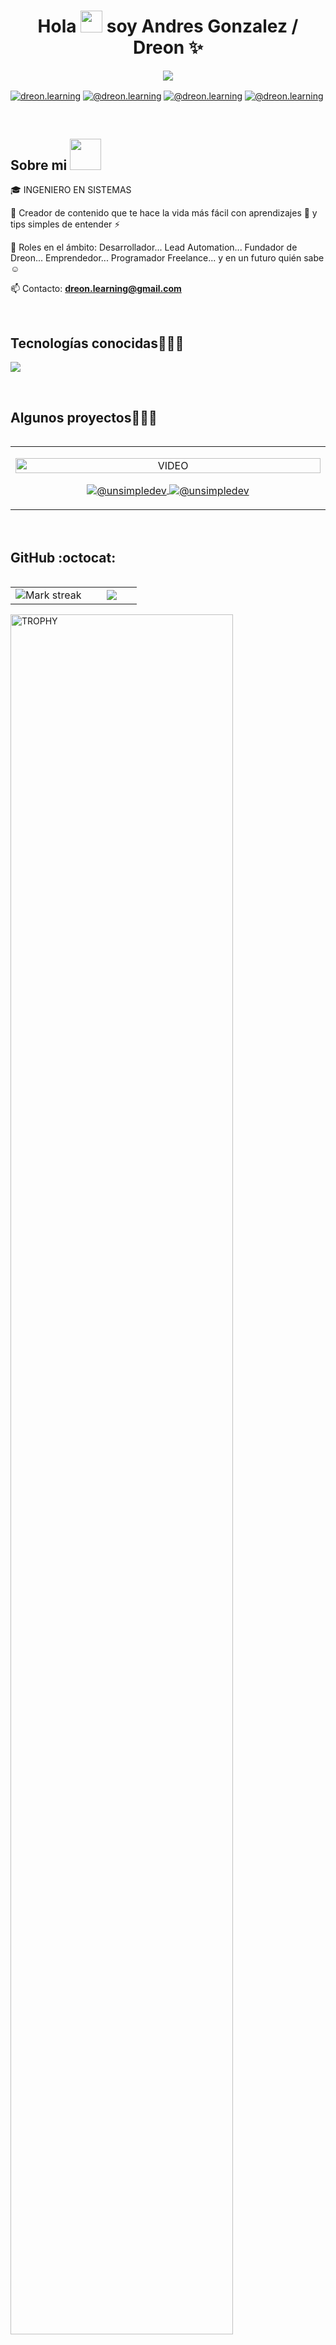 <h1 align="center">Hola <img src="https://media.giphy.com/media/hvRJCLFzcasrR4ia7z/giphy.gif" width="35">  soy Andres Gonzalez / Dreon ✨ </h1> 

<p align="center">
  <p align="center">
  <picture>
    <img 
      src="https://readme-typing-svg.herokuapp.com?&font=IBM+Plex+Sans&color=62BF71&size=25&lines=Welcome+to+my+GitHub+Profile!+;I'm+a+Full+Stack+developer;And+Automation+Testing;I'm+a+competitive+programmer;I'm+a+Content+Creator+in+Training" 
      style="pointer-events:none;" />
  </picture>
</p>

<p align="left">
<a href="https://linkedin.com/in/andresgonzalez-dreon" target="blank"><img align="center" src="https://img.shields.io/badge/LinkedIn-0077B5?style=for-the-badge&logo=linkedin&logoColor=white" alt="dreon.learning"/></a>
<a href="https://www.tiktok.com/@dreon.learning" target="blank"><img align="center" src="https://img.shields.io/badge/TikTok-000000?style=for-the-badge&logo=tiktok&logoColor=white" alt="@dreon.learning" /></a>
<a href = "mailto:dreon.learning@gmail.com" target="blank"><img align="center" src="https://img.shields.io/badge/Gmail-D14836?style=for-the-badge&logo=gmail&logoColor=white" alt="@dreon.learning"  /></a>
<a href = "https://www.instagram.com/dreon.learning/" target="blank"><img align="center" src="https://img.shields.io/badge/Instagram-E4405F?style=for-the-badge&logo=instagram&logoColor=white" alt="@dreon.learning"  /></a>
  </p>
<br>
<h2>Sobre mi <img src = "https://github.com/7oSkaaa/7oSkaaa/blob/main/Images/about_me.gif?raw=true" width = 50px></h2>
<!--Intro start-->

<p align="left">
🎓 INGENIERO EN SISTEMAS

🎥 Creador de contenido que te hace la vida más fácil con aprendizajes 🚀 y tips simples de entender ⚡

📝 Roles en el ámbito: Desarrollador... Lead Automation... Fundador de Dreon... Emprendedor... Programador Freelance... y en un futuro quién sabe ☺️

📫 Contacto: **dreon.learning@gmail.com**
<!--Intro end-->
  </p>
<br>

<h2 >Tecnologías conocidas👨🏻‍💻</h2>
<!--tech stack icons-->
<p align="left">
  <a href="https://skillicons.dev">
    <img src="https://skillicons.dev/icons?i=androidstudio,c,cs,cpp,java,php,dart,flutter,apple,py,dotnet,css,html,angular,js,nodejs,mysql,firebase,git,github,gitlab,gherkin,go,gradle,grafana,heroku,idea,jenkins,jquery,kotlin,maven,mongodb,nestjs,nextjs,notion,postgres,react,spring,sublime,selenium,sentry,windows,docker,postman,eclipse,vscode,linux,aws,azure,bitbucket,bootstrap,cypress,discord,django,express,fastapi,figma,gcp,ai,ae,ps&perline=12" />
  </a>
</p>
<br>
<!-------------------------->
<div id="proyectos">
<h2 >Algunos proyectos👨🏻‍💻</h2>

<table align="left">
<tr border="none">
  <td width="25%" align="center">
    <p align="center">
      <!-- 🔴 Aquí ya NO hay <a>, solo la imagen -->
      <img align="center" width="100%" 
        src="https://raw.githubusercontent.com/unsimpledev/unsimpledev/main/assets/smsgateway.webp" 
        alt="VIDEO" />
    </p>
    <p align="center">
      <!-- ✅ Los botones de abajo sí se mantienen con link -->
      <a href="https://youtu.be/rISmdhlhOPM" target="_blank">
        <img align="center" src="https://img.shields.io/badge/YouTube-FF0000?style=for-the-badge&logo=youtube&logoColor=white" alt="@unsimpledev" />
      </a>
      <a href="https://github.com/unsimpledev/ProyectoSMSGateway" target="_blank">
        <img align="center" src="https://img.shields.io/badge/GitHub-100000?style=for-the-badge&logo=github&logoColor=white" alt="@unsimpledev" />
      </a>
    </p>
  </td>
</tr>
</table>

  </div>
<br>
<br><br>
<br>
<br><br><br>
<br><br>


<h2>GitHub :octocat:</h2>
<!--- stats & Trophy (start) -->
<p align="center">
  <!--- stats (start) -->
<table align="left">
<tr border="none">
<td width="60%" align="center">

<!--  <img  align="center"  src="https://github-readme-stats.vercel.app/api?username=unsimpledev&theme=dark&show_icons=true&count_private=true" />
  <br></br> -->
  <img  title="🔥 Get streak stats for your profile at git.io/streak-stats" alt="Mark streak" src="https://github-readme-streak-stats.herokuapp.com/?user=unsimpledev&theme=dark&hide_border=false" /> 
</td>

<td width="40%" align="center">

  <img  align="center"  src="https://github-readme-stats.anuraghazra1.vercel.app/api/top-langs/?username=unsimpledev&theme=dark&hide_border=false&no-bg=true&no-frame=true&langs_count=10"/>

  </td>
</tr>
</table>
<!--- stats (end) -->

<!--- trophy (start) -->
<div align=left>
  <a href="https://github.com/ryo-ma/github-profile-trophy" title="Go to Source">
      <img align="center" width=84% src="https://github-profile-trophy.vercel.app/?username=unsimpledev&theme=radical&row=1&column=7&margin-h=15&margin-w=5&no-bg=true" alt="TROPHY" />
    </a>
</div>
<!--- trophy (start) -->


</p>        
<!--- stats (end) -->
